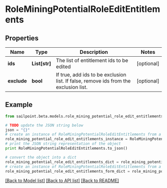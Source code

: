# RoleMiningPotentialRoleEditEntitlements


## Properties

Name | Type | Description | Notes
------------ | ------------- | ------------- | -------------
**ids** | **List[str]** | The list of entitlement ids to be edited | [optional] 
**exclude** | **bool** | If true, add ids to be exclusion list. If false, remove ids from the exclusion list. | [optional] 

## Example

```python
from sailpoint.beta.models.role_mining_potential_role_edit_entitlements import RoleMiningPotentialRoleEditEntitlements

# TODO update the JSON string below
json = "{}"
# create an instance of RoleMiningPotentialRoleEditEntitlements from a JSON string
role_mining_potential_role_edit_entitlements_instance = RoleMiningPotentialRoleEditEntitlements.from_json(json)
# print the JSON string representation of the object
print RoleMiningPotentialRoleEditEntitlements.to_json()

# convert the object into a dict
role_mining_potential_role_edit_entitlements_dict = role_mining_potential_role_edit_entitlements_instance.to_dict()
# create an instance of RoleMiningPotentialRoleEditEntitlements from a dict
role_mining_potential_role_edit_entitlements_form_dict = role_mining_potential_role_edit_entitlements.from_dict(role_mining_potential_role_edit_entitlements_dict)
```
[[Back to Model list]](../README.md#documentation-for-models) [[Back to API list]](../README.md#documentation-for-api-endpoints) [[Back to README]](../README.md)


